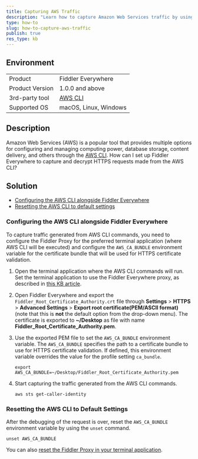 ```yaml
---
title: Capturing AWS Traffic
description: "Learn how to capture Amazon Web Services traffic by using the Fiddler Everywhere web-debugging tool."
type: how-to
slug: how-to-capture-aws-traffic
publish: true
res_type: kb
---
```


## Environment

|   |   |
|---|---|
| Product   |  Fiddler Everywhere  |
| Product Version | 1.0.0 and above  |
| 3rd-party tool | [AWS CLI](https://aws.amazon.com/cli/) |
| Supported OS | macOS, Linux, Windows |

## Description

Amazon Web Services (AWS) is a popular tool that provides multiple options for configuring and managing computing power, database storage, content delivery, and others through the [AWS CLI](https://aws.amazon.com/cli/). How can I set up Fiddler Everywhere to capture and decrypt HTTPS requests made from the AWS CLI?

## Solution

* [Configuring the AWS CLI alongside Fiddler Everywhere](#configuring-the-aws-cli-alongside-fiddler-everywhere)
* [Resetting the AWS CLI to default settings](#resetting-the-aws-cli-to-default-settings)

### Configuring the AWS CLI alongside Fiddler Everywhere

To capture traffic generated from AWS CLI commands, you need to configure the Fiddler Proxy for the preferred terminal application (where AWS CLI will be executed) and configure the `AWS_CA_BUNDLE` environment variable for the certificate bundle that will be used for HTTPS certificate validation.

1. Open the terminal application where the AWS CLI commands will run. Set the terminal application to use the Fiddler Everywhere proxy, as described in [this KB article](slug://capture-terminal-traffic).

1. Open Fiddler Everywhere and export the `Fiddler_Root_Certificate_Authority.crt` file through **Settings** > **HTTPS** > **Advanced Settings** > **Export root certificate(PEM/ASCII format)** (note that this is **not** the default option from the drop-down menu). The certificate is exported to **~/Desktop** as file with name **Fiddler_Root_Certificate_Authority.pem**.

1. Use the exported PEM file to set the `AWS_CA_BUNDLE` environment variable. The `AWS_CA_BUNDLE` specifies the path to a certificate bundle to use for HTTPS certificate validation. If defined, this environment variable overrides the value for the profile setting `ca_bundle`.
    ```Shell
    export AWS_CA_BUNDLE=~/Desktop/Fiddler_Root_Certificate_Authority.pem
    ```

5. Start capturing the traffic generated from the AWS CLI commands.
    ```Shell
    aws sts get-caller-identity
    ```

### Resetting the AWS CLI to Default Settings

After the debugging of the request is over, reset the `AWS_CA_BUNDLE` environment variable by using the `unset` command.

```Shell
unset AWS_CA_BUNDLE
```

You can also [reset the Fiddler Proxy in your terminal application](slug://capture-terminal-traffic#reset-fiddler-proxy-(terminal-app)).
